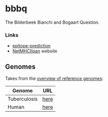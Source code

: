 # bbbq

The Bilderbeek Bianchi and Bogaart Question.

### Links

 * [epitope-prediction](https://github.com/jtextor/epitope-prediction)
 * [NetMHCIIpan](www.cbs.dtu.dk/services/NetMHCIIpan) website

## Genomes

Takes from the 
[overview of reference genomes](ftp://ftp.ebi.ac.uk/pub/databases/reference_proteomes/QfO/README):

Genome|URL
---|---
Tuberculosis|[here](ftp://ftp.ebi.ac.uk/pub/databases/reference_proteomes/QfO/Bacteria/UP000001584_83332.fasta.gz)
Human|[here](ftp://ftp.ebi.ac.uk/pub/databases/reference_proteomes/QfO/Eukaryota/UP000005640_9606.fasta.gz)
